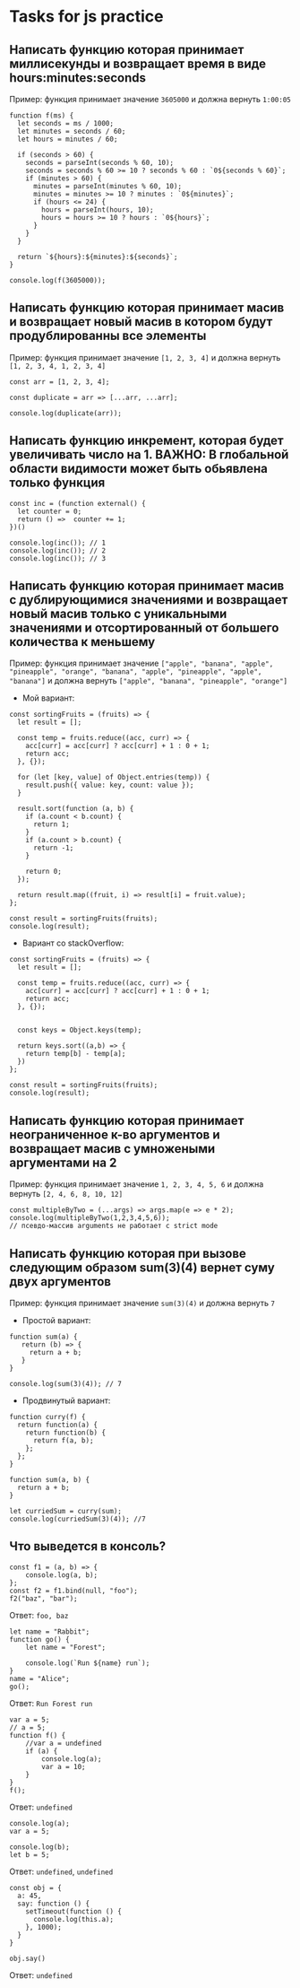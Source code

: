 # Tasks for js practice

## Написать функцию которая принимает миллисекунды и возвращает время в виде hours:minutes:seconds
Пример: функция принимает значение `3605000` и должна вернуть `1:00:05`
```
function f(ms) {
  let seconds = ms / 1000;
  let minutes = seconds / 60;
  let hours = minutes / 60;

  if (seconds > 60) {
    seconds = parseInt(seconds % 60, 10);
    seconds = seconds % 60 >= 10 ? seconds % 60 : `0${seconds % 60}`;
    if (minutes > 60) {
      minutes = parseInt(minutes % 60, 10);
      minutes = minutes >= 10 ? minutes : `0${minutes}`;
      if (hours <= 24) {
        hours = parseInt(hours, 10);
        hours = hours >= 10 ? hours : `0${hours}`;
      }
    }
  }

  return `${hours}:${minutes}:${seconds}`;
}

console.log(f(3605000));
```

## Написать функцию которая принимает масив и возвращает новый масив в котором будут продублированны все элементы
Пример: функция принимает значение `[1, 2, 3, 4]` и должна вернуть `[1, 2, 3, 4, 1, 2, 3, 4]`
```
const arr = [1, 2, 3, 4];

const duplicate = arr => [...arr, ...arr];

console.log(duplicate(arr));
```

## Написать функцию инкремент, которая будет увеличивать число на 1. ВАЖНО: В глобальной области видимости может быть обьявлена только функция
```
const inc = (function external() {
  let counter = 0;
  return () =>  counter += 1;
})()

console.log(inc()); // 1
console.log(inc()); // 2
console.log(inc()); // 3
```

## Написать функцию которая принимает масив с дублирующимися значениями и возвращает новый масив только с уникальными значениями и отсортированный от большего количества к меньшему
Пример: функция принимает значение `["apple", "banana", "apple", "pineapple", "orange", "banana", "apple", "pineapple", "apple", "banana"]` и должна вернуть `["apple", "banana", "pineapple", "orange"]`

* Мой вариант:
```
const sortingFruits = (fruits) => {
  let result = [];

  const temp = fruits.reduce((acc, curr) => {
    acc[curr] = acc[curr] ? acc[curr] + 1 : 0 + 1;
    return acc;
  }, {});

  for (let [key, value] of Object.entries(temp)) {
    result.push({ value: key, count: value });
  }

  result.sort(function (a, b) {
    if (a.count < b.count) {
      return 1;
    }
    if (a.count > b.count) {
      return -1;
    }

    return 0;
  });

  return result.map((fruit, i) => result[i] = fruit.value);
};

const result = sortingFruits(fruits);
console.log(result);
```

* Вариант со stackOverflow:
```
const sortingFruits = (fruits) => {
  let result = [];

  const temp = fruits.reduce((acc, curr) => {
    acc[curr] = acc[curr] ? acc[curr] + 1 : 0 + 1;
    return acc;
  }, {});


  const keys = Object.keys(temp);

  return keys.sort((a,b) => {
    return temp[b] - temp[a];
  })
};

const result = sortingFruits(fruits);
console.log(result);
```
## Написать функцию которая принимает неограниченное к-во аргументов и возвращает масив с умножеными аргументами на 2
Пример: функция принимает значение `1, 2, 3, 4, 5, 6` и должна вернуть `[2, 4, 6, 8, 10, 12]`
```
const multipleByTwo = (...args) => args.map(e => e * 2);
console.log(multipleByTwo(1,2,3,4,5,6));
// псевдо-массив arguments не работает с strict mode
```

## Написать функцию которая при вызове следующим образом sum(3)(4) вернет суму двух аргументов
Пример: функция принимает значение `sum(3)(4)` и должна вернуть `7`
* Простой вариант:
```
function sum(a) {
   return (b) => {
     return a + b;
   }
}

console.log(sum(3)(4)); // 7
```
* Продвинутый вариант:
```
function curry(f) {
  return function(a) {
    return function(b) {
      return f(a, b);
    };
  };
}

function sum(a, b) {
  return a + b;
}

let curriedSum = curry(sum);
console.log(curriedSum(3)(4)); //7
```

## Что выведется в консоль?
```
const f1 = (a, b) => {
    console.log(a, b);
};
const f2 = f1.bind(null, "foo");
f2("baz", "bar");
```

Ответ: `foo, baz`

```
let name = "Rabbit";
function go() {
    let name = "Forest";

    console.log(`Run ${name} run`);
}
name = "Alice";
go();
```

Ответ: `Run Forest run`

```
var a = 5;
// a = 5;
function f() {
    //var a = undefined
    if (a) {
        console.log(a);
        var a = 10;
    }
}
f();
```

Ответ: `undefined`

```
console.log(a);
var a = 5;

console.log(b);
let b = 5;
```
Ответ: `undefined`, `undefined`

```
const obj = {
  a: 45,
  say: function () {
    setTimeout(function () {
      console.log(this.a);
    }, 1000);
  }
}

obj.say()
```

Ответ: `undefined`